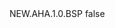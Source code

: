 <?xml version="1.0" encoding="UTF-8"?>
<CustomMetadata xmlns="http://soap.sforce.com/2006/04/metadata">
    <label>NEW.AHA.1.0.BSP</label>
    <protected>false</protected>
</CustomMetadata>
